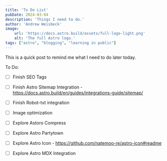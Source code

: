 ```yaml
---
title: 'To Do List'
pubDate: 2024-03-04
description: 'Things I need to do.'
author: 'Andrew Weisbeck'
image:
    url: 'https://docs.astro.build/assets/full-logo-light.png'
    alt: 'The full Astro logo.'
tags: ["astro", "blogging", "learning in public"]
---
```


This is  a quick post to remind me what I need to do later today.

To Do:

- [ ] Finish SEO Tags
- [ ] Finish Astro Sitemap Integration - https://docs.astro.build/en/guides/integrations-guide/sitemap/
- [ ] Finish Robot-txt integration
- [ ] Image optimization
- [ ] Explore Astoro Compress
- [ ] Explore Astro Partytown
- [ ] Explore Astro Icon - https://github.com/natemoo-re/astro-icon#readme
- [ ] Explore Astro MDX Integration

